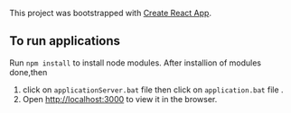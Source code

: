 This project was bootstrapped with [Create React App](https://github.com/facebookincubator/create-react-app).


## To run applications

Run `npm install` to install node modules.
After installion of modules done,then 
  1. click on `applicationServer.bat` file then click on `application.bat` file .
  3. Open [http://localhost:3000](http://localhost:3000) to view it in the browser.

